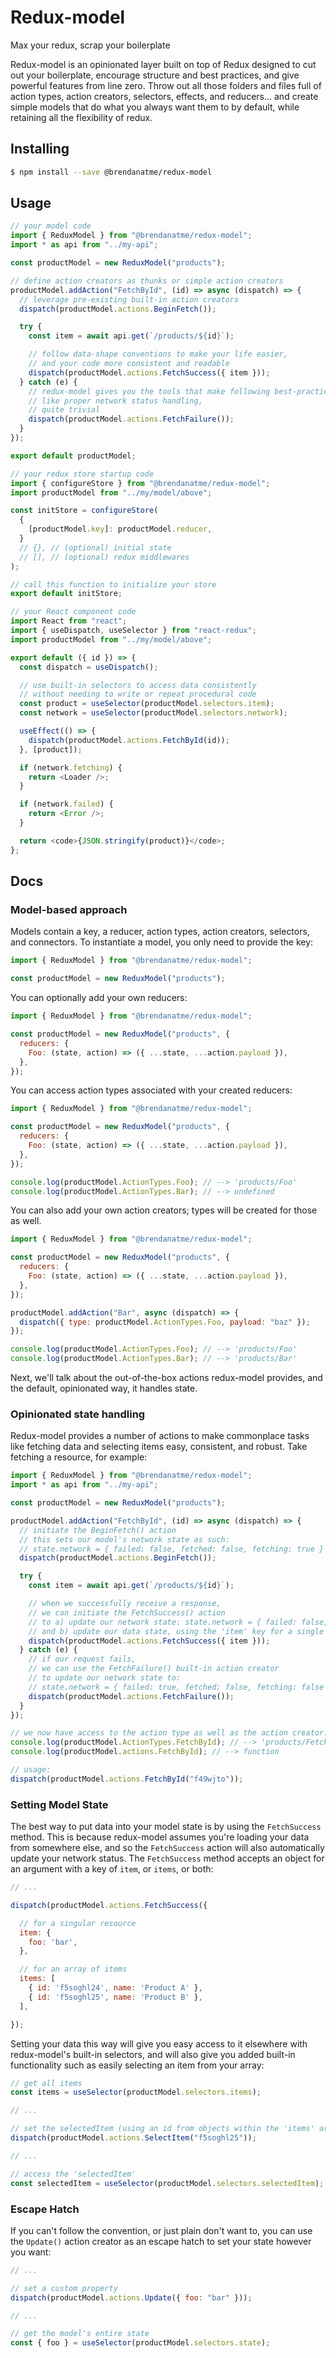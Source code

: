 # Redux-model

Max your redux, scrap your boilerplate

Redux-model is an opinionated layer built on top of Redux designed to cut out your boilerplate, encourage structure and best practices, and give powerful features from line zero. Throw out all those folders and files full of action types, action creators, selectors, effects, and reducers... and create simple models that do what you always want them to by default, while retaining all the flexibility of redux.

## Installing

```bash
$ npm install --save @brendanatme/redux-model
```

## Usage

```javascript
// your model code
import { ReduxModel } from "@brendanatme/redux-model";
import * as api from "../my-api";

const productModel = new ReduxModel("products");

// define action creators as thunks or simple action creators
productModel.addAction("FetchById", (id) => async (dispatch) => {
  // leverage pre-existing built-in action creators
  dispatch(productModel.actions.BeginFetch());

  try {
    const item = await api.get(`/products/${id}`);

    // follow data-shape conventions to make your life easier,
    // and your code more consistent and readable
    dispatch(productModel.actions.FetchSuccess({ item }));
  } catch (e) {
    // redux-model gives you the tools that make following best-practices,
    // like proper network status handling,
    // quite trivial
    dispatch(productModel.actions.FetchFailure());
  }
});

export default productModel;
```

```javascript
// your redux store startup code
import { configureStore } from "@brendanatme/redux-model";
import productModel from "../my/model/above";

const initStore = configureStore(
  {
    [productModel.key]: productModel.reducer,
  }
  // {}, // (optional) initial state
  // [], // (optional) redux middlewares
);

// call this function to initialize your store
export default initStore;
```

```javascript
// your React component code
import React from "react";
import { useDispatch, useSelector } from "react-redux";
import productModel from "../my/model/above";

export default ({ id }) => {
  const dispatch = useDispatch();

  // use built-in selectors to access data consistently
  // without needing to write or repeat procedural code
  const product = useSelector(productModel.selectors.item);
  const network = useSelector(productModel.selectors.network);

  useEffect(() => {
    dispatch(productModel.actions.FetchById(id));
  }, [product]);

  if (network.fetching) {
    return <Loader />;
  }

  if (network.failed) {
    return <Error />;
  }

  return <code>{JSON.stringify(product)}</code>;
};
```

## Docs

### Model-based approach

Models contain a key, a reducer, action types, action creators, selectors, and connectors. To instantiate a model, you only need to provide the key:

```javascript
import { ReduxModel } from "@brendanatme/redux-model";

const productModel = new ReduxModel("products");
```

You can optionally add your own reducers:

```javascript
import { ReduxModel } from "@brendanatme/redux-model";

const productModel = new ReduxModel("products", {
  reducers: {
    Foo: (state, action) => ({ ...state, ...action.payload }),
  },
});
```

You can access action types associated with your created reducers:

```javascript
import { ReduxModel } from "@brendanatme/redux-model";

const productModel = new ReduxModel("products", {
  reducers: {
    Foo: (state, action) => ({ ...state, ...action.payload }),
  },
});

console.log(productModel.ActionTypes.Foo); // --> 'products/Foo'
console.log(productModel.ActionTypes.Bar); // --> undefined
```

You can also add your own action creators; types will be created for those as well.

```javascript
import { ReduxModel } from "@brendanatme/redux-model";

const productModel = new ReduxModel("products", {
  reducers: {
    Foo: (state, action) => ({ ...state, ...action.payload }),
  },
});

productModel.addAction("Bar", async (dispatch) => {
  dispatch({ type: productModel.ActionTypes.Foo, payload: "baz" });
});

console.log(productModel.ActionTypes.Foo); // --> 'products/Foo'
console.log(productModel.ActionTypes.Bar); // --> 'products/Bar'
```

Next, we'll talk about the out-of-the-box actions redux-model provides,
and the default, opinionated way, it handles state.

### Opinionated state handling

Redux-model provides a number of actions to make commonplace tasks like fetching data and selecting items easy, consistent, and robust. Take fetching a resource, for example:

```javascript
import { ReduxModel } from "@brendanatme/redux-model";
import * as api from "../my-api";

const productModel = new ReduxModel("products");

productModel.addAction("FetchById", (id) => async (dispatch) => {
  // initiate the BeginFetch() action
  // this sets our model's network state as such:
  // state.network = { failed: false, fetched: false, fetching: true }
  dispatch(productModel.actions.BeginFetch());

  try {
    const item = await api.get(`/products/${id}`);

    // when we successfully receive a response,
    // we can initiate the FetchSuccess() action
    // to a) update our network state: state.network = { failed: false, fetched: true, fetching: false }
    // and b) update our data state, using the 'item' key for a single resource or the 'items' key for an array
    dispatch(productModel.actions.FetchSuccess({ item }));
  } catch (e) {
    // if our request fails,
    // we can use the FetchFailure() built-in action creator
    // to update our network state to:
    // state.network = { failed: true, fetched: false, fetching: false }
    dispatch(productModel.actions.FetchFailure());
  }
});

// we now have access to the action type as well as the action creator:
console.log(productModel.ActionTypes.FetchById); // --> 'products/FetchById'
console.log(productModel.actions.FetchById); // --> function

// usage:
dispatch(productModel.actions.FetchById("f49wjto"));
```

### Setting Model State

The best way to put data into your model state is by using the `FetchSuccess` method. This is because redux-model assumes you're loading your data from somewhere else, and so the `FetchSuccess` action will also automatically update your network status. The `FetchSuccess` method accepts an object for an argument with a key of `item`, or `items`, or both:

```javascript
// ...

dispatch(productModel.actions.FetchSuccess({

  // for a singular resource
  item: {
    foo: 'bar',
  },

  // for an array of items
  items: [
    { id: 'f5soghl24', name: 'Product A' },
    { id: 'f5soghl25', name: 'Product B' },
  ],

});

```

Setting your data this way will give you easy access to it elsewhere with redux-model's built-in selectors, and will also give you added built-in functionality such as easily selecting an item from your array:

```javascript
// get all items
const items = useSelector(productModel.selectors.items);

// ...

// set the selectedItem (using an id from objects within the 'items' array)
dispatch(productModel.actions.SelectItem("f5soghl25"));

// ...

// access the 'selectedItem'
const selectedItem = useSelector(productModel.selectors.selectedItem);
```

### Escape Hatch

If you can't follow the convention, or just plain don't want to, you can use the `Update()` action creator as an escape hatch to set your state however you want:

```javascript
// ...

// set a custom property
dispatch(productModel.actions.Update({ foo: "bar" }));

// ...

// get the model's entire state
const { foo } = useSelector(productModel.selectors.state);
```
